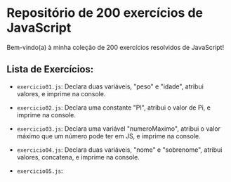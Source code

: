 # Repositório de 200 exercícios de JavaScript

Bem-vindo(a) à minha coleção de 200 exercícios resolvidos de JavaScript! 

## Lista de Exercícios:

- `exercicio01.js`: Declara duas variáveis, "peso" e "idade", atribui valores, e imprime na console.

- `exercicio02.js`: Declara uma constante "PI", atribui o valor de Pi, e imprime na console.

- `exercicio03.js`: Declara uma variável "numeroMaximo", atribui o valor máximo que um número pode ter em JS, e imprime na console.

- `exercicio04.js`: Declara duas variáveis, "nome" e "sobrenome", atribui valores, concatena, e imprime na console.

- `exercicio05.js`: 